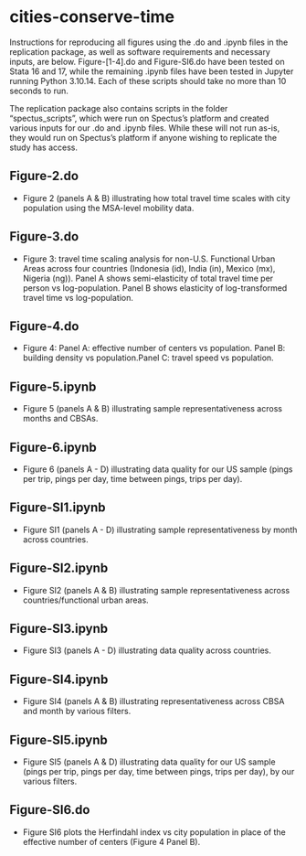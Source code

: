 # cities-conserve-time

Instructions for reproducing all figures using the .do and .ipynb files in the replication package, as well as software requirements and necessary inputs, are below. Figure-[1-4].do and Figure-SI6.do have been tested on Stata 16 and 17, while the remaining .ipynb files have been tested in Jupyter running  Python 3.10.14. Each of these scripts should take no more than 10 seconds to run.

The replication package also contains scripts in the folder “spectus_scripts”, which were run on Spectus’s platform and created various inputs for our .do and .ipynb files. While these will not run as-is, they would run on Spectus’s platform if anyone wishing to replicate the study has access.


Figure-2.do  
------------------------------------------------------------------------------  
- Figure 2 (panels A & B) illustrating how total travel time scales with city population using the MSA-level mobility data.  

Figure-3.do  
------------------------------------------------------------------------------  
- Figure 3: travel time scaling analysis for non-U.S. Functional Urban Areas across four countries (Indonesia (id), India (in), Mexico (mx), Nigeria (ng)). Panel A shows semi-elasticity of total travel time per person vs log-population. Panel B shows elasticity of log-transformed travel time vs log-population.  

Figure-4.do  
------------------------------------------------------------------------------  
- Figure 4: Panel A: effective number of centers vs population. Panel B: building density vs population.Panel C: travel speed vs population.  

Figure-5.ipynb  
------------------------------------------------------------------------------  
- Figure 5 (panels A & B) illustrating sample representativeness across months and CBSAs.  

Figure-6.ipynb  
------------------------------------------------------------------------------  
- Figure 6 (panels A - D) illustrating data quality for our US sample (pings per trip, pings per day, time between pings, trips per day).  

Figure-SI1.ipynb  
------------------------------------------------------------------------------   
- Figure SI1 (panels A - D) illustrating sample representativeness by month across countries.  

Figure-SI2.ipynb  
------------------------------------------------------------------------------  
- Figure SI2 (panels A & B) illustrating sample representativeness across countries/functional urban areas.  

Figure-SI3.ipynb  
------------------------------------------------------------------------------  
- Figure SI3 (panels A - D) illustrating data quality across countries.  

Figure-SI4.ipynb  
------------------------------------------------------------------------------ 
- Figure SI4 (panels A & B) illustrating representativeness across CBSA and month by various filters.  

Figure-SI5.ipynb  
------------------------------------------------------------------------------   
- Figure SI5 (panels A & D) illustrating data quality for our US sample (pings per trip, pings per day, time between pings, trips per day), by our various filters.  

Figure-SI6.do  
------------------------------------------------------------------------------  
- Figure SI6 plots the Herfindahl index vs city population in place of the effective number of centers (Figure 4 Panel B).  
